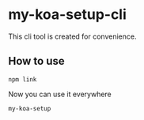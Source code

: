 # my-koa-setup-cli

This cli tool is created for convenience.

## How to use

```shell
npm link
```

Now you can use it everywhere

```shell
my-koa-setup
```

